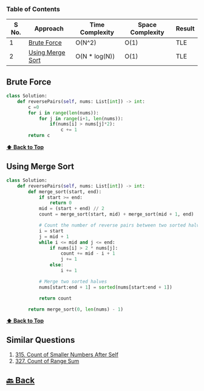 ### Table of Contents

| S No. | Approach                              | Time Complexity | Space Complexity | Result |
| ----- | ------------------------------------- | --------------- | ---------------- | ------ |
| 1     | [Brute Force](#Brute-Force)           | O(N^2)          | O(1)             | TLE    |
| 2     | [Using Merge Sort](#Using-Merge-Sort) | O(N * log(N))   | O(1)             | TLE    |

### <h2>Brute Force</h2>

```py
class Solution:
    def reversePairs(self, nums: List[int]) -> int:
        c =0
        for i in range(len(nums)):
            for j in range(i+1, len(nums)):
                if(nums[i] > nums[j]*2):
                    c += 1
        return c
```

**[⬆ Back to Top](#table-of-contents)**

### <h2>Using Merge Sort</h2>

```py
class Solution:
    def reversePairs(self, nums: List[int]) -> int:
        def merge_sort(start, end):
            if start >= end:
                return 0
            mid = (start + end) // 2
            count = merge_sort(start, mid) + merge_sort(mid + 1, end)

            # Count the number of reverse pairs between two sorted halves
            i = start
            j = mid + 1
            while i <= mid and j <= end:
                if nums[i] > 2 * nums[j]:
                    count += mid - i + 1
                    j += 1
                else:
                    i += 1

            # Merge two sorted halves
            nums[start:end + 1] = sorted(nums[start:end + 1])

            return count

        return merge_sort(0, len(nums) - 1)
```
**[⬆ Back to Top](#table-of-contents)**

<h2>Similar Questions</h2>

1. <a href="https://leetcode.com/problems/count-of-smaller-numbers-after-self/">315. Count of Smaller Numbers After Self</a>
2. <a href="https://leetcode.com/problems/count-of-range-sum/">327. Count of Range Sum</a>

<h2><a href="https://github.com/sanjay9616/Striver-180/blob/master/README.md"> 🔙 Back</a></h2>
